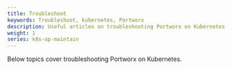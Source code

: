 ```yaml
---
title: Troubleshoot
keywords: Troubleshoot, kubernetes, Portworx
description: Useful articles on troubleshooting Portworx on Kubernetes
weight: 1
series: k8s-op-maintain
---
```


Below topics cover troubleshooting Portworx on Kubernetes.
